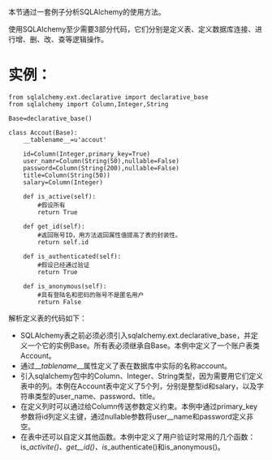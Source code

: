 本节通过一套例子分析SQLAlchemy的使用方法。

使用SQLAlchemy至少需要3部分代码，它们分别是定义表、定义数据库连接、进行增、删、改、查等逻辑操作。

# 实例：

```
from sqlalchemy.ext.declarative import declarative_base
from sqlalchemy import Column,Integer,String

Base=declarative_base()

class Accout(Base):
    __tablename__=u'accout'

    id=Column(Integer,primary_key=True)
    user_namr=Column(String(50),nullable=False)
    password=Column(String(200),nullable=False)
    title=Column(String(50))
    salary=Column(Integer)

    def is_active(self):
        #假设所有
        return True

    def get_id(self):
        #返回账号ID，用方法返回属性值提高了表的封装性。
        return self.id

    def is_authenticated(self):
        #假设已经通过验证
        return True

    def is_anonymous(self):
        #具有登陆名和密码的账号不是匿名用户
        return False
```

解析定义表的代码如下：

* SQLAlchemy表之前必须必须引入sqlalchemy.ext.declarative\_base，并定义一个它的实例Base。所有表必须继承自Base。本例中定义了一个账户表类Account。
* 通过\_\__tablename_\_\_属性定义了表在数据库中实际的名称account。
* 引入sqlalchemy包中的Column、Integer、String类型，因为需要用它们定义表中的列。本例在Account表中定义了5个列，分别是整型id和salary，以及字符串类型的user\_name、password、title。
* 在定义列时可以通过给Column传送参数定义约束。本例中通过primary_key参数将id列定义主键，通过nullable参数将user_\_name和password定义非空。
* 在表中还可以自定义其他函数。本例中定义了用户验证时常用的几个函数：is\__activite\(\)、get\_\_id\(\)、is_\_authenticate\(\)和is\_anonymous\(\)。



